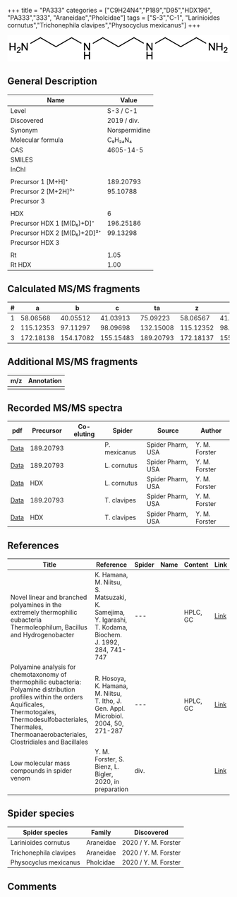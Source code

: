 +++
title = "PA333"
categories = ["C9H24N4","P189","D95","HDX196",
"PA333","333",
"Araneidae","Pholcidae"]
tags = ["S-3","C-1",
"Larinioides cornutus","Trichonephila clavipes","Physocyclus mexicanus"]
+++

![](/img/PA333.png)

## General Description

| Name                        | Value         |
|-----------------------------|---------------|
| Level                       | S-3 / C-1            |
| Discovered                  | 2019 / div.   |
| Synonym                     | Norspermidine |
| Molecular formula           | C₉H₂₄N₄       |
| CAS                         | 4605-14-5     |
| SMILES |   |
| InChI  |   |
|                             |               |
| Precursor 1 [M+H]⁺          | 189.20793     |
| Precursor 2 [M+2H]²⁺        | 95.10788      |
| Precursor 3                 |               |
|                             |               |
| HDX                         | 6             |
| Precursor HDX 1 [M(D₆)+D]⁺   | 196.25186     |
| Precursor HDX 2 [M(D₆)+2D]²⁺ | 99.13298      |
| Precursor HDX 3             |               |
|                             |               |
| Rt                          | 1.05              |
| Rt HDX                      | 1.00              |

## Calculated MS/MS fragments

| # | a         | b         | c         | ta        | z         | y         | tz        |
|---|-----------|-----------|-----------|-----------|-----------|-----------|-----------|
| 1 | 58.06568  | 40.05512  | 41.03913  | 75.09223  | 58.06567  | 41.03912  | 75.09222  |
| 2 | 115.12353 | 97.11297  | 98.09698  | 132.15008 | 115.12352 | 98.09697  | 132.15007 |
| 3 | 172.18138 | 154.17082 | 155.15483 | 189.20793 | 172.18137 | 155.15482 | 189.20792 |

## Additional MS/MS fragments

| m/z | Annotation |
|-----|------------|
|     |            |

## Recorded MS/MS spectra

| pdf | Precursor | Co-eluting | Spider | Source | Author |
|-----|-----------|------------|--------|--------|--------|
| [Data](/pdf/P-mexicanus/189_PA333_Pm.pdf) | 189.20793 |           | P. mexicanus | Spider Pharm, USA | Y. M. Forster |
| [Data](/pdf/L-cornutus/189_PA333_Lc.pdf) | 189.20793 |           | L. cornutus | Spider Pharm, USA | Y. M. Forster |
| [Data](/pdf/L-cornutus/189_PA333_Lc_HDX.pdf) | HDX |           | L. cornutus | Spider Pharm, USA | Y. M. Forster |
| [Data](/pdf/N-clavipes/189_PA333_Nc.pdf) | 189.20793 |           | T. clavipes| Spider Pharm, USA | Y. M. Forster |
| [Data](/pdf/N-clavipes/189_PA333_Nc_HDX.pdf) | HDX |           | T. clavipes| Spider Pharm, USA | Y. M. Forster |

## References

| Title  | Reference | Spider | Name | Content | Link |
|--------|-----------|--------|------|---------|------|
| Novel linear and branched polyamines in the extremely thermophilic eubacteria Thermoleophilum, Bacillus and Hydrogenobacter | K. Hamana, M. Niitsu, S. Matsuzaki, K. Samejima, Y. Igarashi, T. Kodama, Biochem. J. 1992, 284, 741-747 | ---           |      | HPLC, GC                          | [Link](http://www.biochemj.org/content/284/3/741) |
| Polyamine analysis for chemotaxonomy of thermophilic eubacteria: Polyamine distribution profiles within the orders Aquificales, Thermotogales, Thermodesulfobacteriales, Thermales, Thermoanaerobacteriales, Clostridiales and Bacillales | R. Hosoya, K. Hamana, M. Niitsu, T. Itho, J. Gen. Appl. Microbiol. 2004, 50, 271-287                                     | ---                        |            | HPLC, GC            | [Link](https://www.jstage.jst.go.jp/article/jgam/50/5/50_5_271/_article) |
| Low molecular mass compounds in spider venom      | Y. M. Forster, S. Bienz, L. Bigler, 2020, in preparation          | div.       |   |   | [Link](unknown) |

## Spider species

| Spider species        | Family    | Discovered           |
|-----------------------|-----------|----------------------|
| Larinioides cornutus  | Araneidae | 2020 / Y. M. Forster |
| Trichonephila clavipes      | Araneidae | 2020 / Y. M. Forster |
| Physocyclus mexicanus | Pholcidae | 2020 / Y. M. Forster |

## Comments